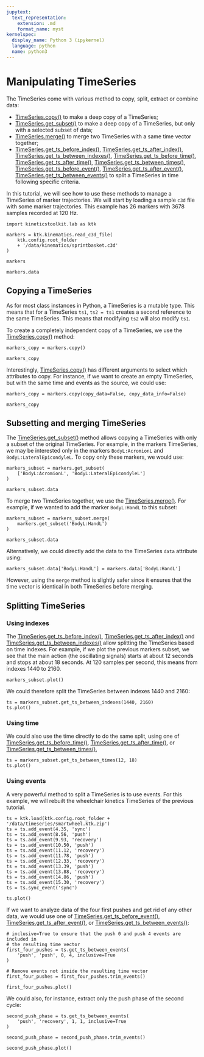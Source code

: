 ```yaml
---
jupytext:
  text_representation:
    extension: .md
    format_name: myst
kernelspec:
  display_name: Python 3 (ipykernel)
  language: python
  name: python3
---
```


# Manipulating TimeSeries

The TimeSeries come with various method to copy, split, extract or combine data:

- [TimeSeries.copy()](../../api/kineticstoolkit.TimeSeries.copy.rst) to make a deep copy of a TimeSeries;
- [TimeSeries.get_subset()](../../api/kineticstoolkit.TimeSeries.get_subset.rst) to make a deep copy of a TimeSeries, but only with a selected subset of data;
- [TimeSeries.merge()](../../api/kineticstoolkit.TimeSeries.merge.rst) to merge two TimeSeries with a same time vector together;
- [TimeSeries.get_ts_before_index()](../../api/kineticstoolkit.TimeSeries.get_ts_before_index.rst),
  [TimeSeries.get_ts_after_index()](../../api/kineticstoolkit.TimeSeries.get_ts_after_index.rst),
  [TimeSeries.get_ts_between_indexes()](../../api/kineticstoolkit.TimeSeries.get_ts_between_indexes.rst),
  [TimeSeries.get_ts_before_time()](../../api/kineticstoolkit.TimeSeries.get_ts_before_time.rst),
  [TimeSeries.get_ts_after_time()](../../api/kineticstoolkit.TimeSeries.get_ts_after_time.rst),
  [TimeSeries.get_ts_between_times()](../../api/kineticstoolkit.TimeSeries.get_ts_between_times.rst),
  [TimeSeries.get_ts_before_event()](../../api/kineticstoolkit.TimeSeries.get_ts_before_event.rst),
  [TimeSeries.get_ts_after_event()](../../api/kineticstoolkit.TimeSeries.get_ts_after_event.rst),
  [TimeSeries.get_ts_between_events()](../../api/kineticstoolkit.TimeSeries.get_ts_between_events.rst) to split a TimeSeries in time following specific criteria.

In this tutorial, we will see how to use these methods to manage a TimeSeries of marker trajectories. We will start by loading a sample `c3d` file with some marker trajectories. This example has 26 markers with 3678 samples recorded at 120 Hz.

```{code-cell}
import kineticstoolkit.lab as ktk

markers = ktk.kinematics.read_c3d_file(
    ktk.config.root_folder
    + '/data/kinematics/sprintbasket.c3d'
)

markers
```

```{code-cell} ipython3
markers.data
```

## Copying a TimeSeries

As for most class instances in Python, a TimeSeries is a mutable type. This means that for a TimeSeries `ts1`, `ts2 = ts1` creates a second reference to the same TimeSeries. This means that modifying `ts2` will also modify `ts1`.

To create a completely independent copy of a TimeSeries, we use the [TimeSeries.copy()](../../api/kineticstoolkit.TimeSeries.copy.rst) method:

```{code-cell}
markers_copy = markers.copy()

markers_copy
```

Interestingly, [TimeSeries.copy()](../../api/kineticstoolkit.TimeSeries.copy.rst) has different arguments to select which attributes to copy. For instance, if we want to create an empty TimeSeries, but with the same time and events as the source, we could use:

```{code-cell}
markers_copy = markers.copy(copy_data=False, copy_data_info=False)

markers_copy
```

## Subsetting and merging TimeSeries

The [TimeSeries.get_subset()](../../api/kineticstoolkit.TimeSeries.get_subset.rst) method allows copying a TimeSeries with only a subset of the original TimeSeries. For example, in the markers TimeSeries, we may be interested only in the markers `BodyL:AcromionL` and `BodyL:LateralEpicondyleL`. To copy only these markers, we would use:

```{code-cell}
markers_subset = markers.get_subset(
    ['BodyL:AcromionL', 'BodyL:LateralEpicondyleL']
)

markers_subset.data
```

To merge two TimeSeries together, we use the [TimeSeries.merge()](../../api/kineticstoolkit.TimeSeries.merge.rst). For example, if we wanted to add the marker `BodyL:HandL` to this subset:

```{code-cell}
markers_subset = markers_subset.merge(
    markers.get_subset('BodyL:HandL')
)

markers_subset.data
```

Alternatively, we could directly add the data to the TimeSeries `data` attribute using:

```
markers_subset.data['BodyL:HandL'] = markers.data['BodyL:HandL']
```

However, using the `merge` method is slightly safer since it ensures that the time vector is identical in both TimeSeries before merging.

## Splitting TimeSeries

### Using indexes

The
[TimeSeries.get_ts_before_index()](../../api/kineticstoolkit.TimeSeries.get_ts_before_index.rst),
[TimeSeries.get_ts_after_index()](../../api/kineticstoolkit.TimeSeries.get_ts_after_index.rst) and
[TimeSeries.get_ts_between_indexes()](../../api/kineticstoolkit.TimeSeries.get_ts_between_indexes.rst)
allow splitting the TimeSeries based on time indexes. For example, if we plot the previous markers subset, we see that the main action (the oscillating signals) starts at about 12 seconds and stops at about 18 seconds. At 120 samples per second, this means from indexes 1440 to 2160.

```{code-cell}
markers_subset.plot()
```

We could therefore split the TimeSeries between indexes 1440 and 2160:

```{code-cell}
ts = markers_subset.get_ts_between_indexes(1440, 2160)
ts.plot()
```

### Using time

We could also use the time directly to do the same split, using one of
[TimeSeries.get_ts_before_time()](../../api/kineticstoolkit.TimeSeries.get_ts_before_time.rst),
[TimeSeries.get_ts_after_time()](../../api/kineticstoolkit.TimeSeries.get_ts_after_time.rst), or
[TimeSeries.get_ts_between_times()](../../api/kineticstoolkit.TimeSeries.get_ts_between_times.rst),

```{code-cell}
ts = markers_subset.get_ts_between_times(12, 18)
ts.plot()
```

### Using events

A very powerful method to split a TimeSeries is to use events. For this example, we will rebuilt the wheelchair kinetics TimeSeries of the previous tutorial.

```{code-cell}
ts = ktk.load(ktk.config.root_folder + '/data/timeseries/smartwheel.ktk.zip')
ts = ts.add_event(4.35, 'sync')
ts = ts.add_event(8.56, 'push')
ts = ts.add_event(9.93, 'recovery')
ts = ts.add_event(10.50, 'push')
ts = ts.add_event(11.12, 'recovery')
ts = ts.add_event(11.78, 'push')
ts = ts.add_event(12.33, 'recovery')
ts = ts.add_event(13.39, 'push')
ts = ts.add_event(13.88, 'recovery')
ts = ts.add_event(14.86, 'push')
ts = ts.add_event(15.30, 'recovery')
ts = ts.sync_event('sync')

ts.plot()
```

If we want to analyze data of the four first pushes and get rid of any other data, we would use one of
[TimeSeries.get_ts_before_event()](../../api/kineticstoolkit.TimeSeries.get_ts_before_event.rst),
[TimeSeries.get_ts_after_event()](../../api/kineticstoolkit.TimeSeries.get_ts_after_event.rst), or
[TimeSeries.get_ts_between_events()](../../api/kineticstoolkit.TimeSeries.get_ts_between_events.rst):

```{code-cell}
# inclusive=True to ensure that the push 0 and push 4 events are included in
# the resulting time vector
first_four_pushes = ts.get_ts_between_events(
    'push', 'push', 0, 4, inclusive=True
)

# Remove events not inside the resulting time vector
first_four_pushes = first_four_pushes.trim_events()

first_four_pushes.plot()
```

We could also, for instance, extract only the push phase of the second cycle:

```{code-cell} ipython3
second_push_phase = ts.get_ts_between_events(
    'push', 'recovery', 1, 1, inclusive=True
)

second_push_phase = second_push_phase.trim_events()

second_push_phase.plot()
```
